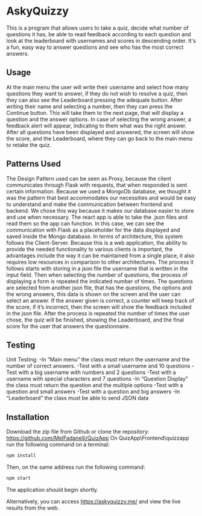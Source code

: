 # AskyQuizzy

This is a program that allows users to take a quiz, decide what number of questions it has, be able to read feedback according to each question and look at the leaderboard with usernames and scores in descending order. It's a fun, easy way to answer questions and see who has the most correct answers.

## Usage

At the main menu the user will write their username and select how many questions they want to answer, if they do not wish to resolve a quiz, then they can also see the Leaderboard pressing the adequate button. After writing their name and selecting a number, then they can press the Continue button. This will take them to the next page, that will display a question and the answer options. In case of selecting the wrong answer, a feedback alert will appear, indicating to them what was the right answer. After all questions have been displayed and answered, the screen will show the score, and the Leaderboard, where they can go back to the main menu to retake the quiz.

## Patterns Used

The Design Pattern used can be seen as Proxy, because the client communicates through Flask with requests, that when responded is sent certain information. Because we used a MongoDb database, we thought it was the pattern that best accommodates our necessities and would be easy to understand and make the communication between frontend and backend. We chose this way because it makes our database easier to store and use when necessary. The react app is able to take the .json files and read them so the app can function. In this case, we can see the communication with Flask as a placeholder for the data displayed and saved inside the Mongo database. 
In terms of architecture, this system follows the Client-Server. Because this is a web application, the ability to provide the needed functionality to various clients is important, the advantages include the way it can be maintained from a single place, it also requires low resources in comparison to other architectures.
The process it follows starts with storing in a json file the username that is written in the input field. Then when selecting the number of questions, the process of displaying a form is repeated the indicated number of times. The questions are selected from another json file, that has the questions, the options and the wrong answers, this data is shown on the screen and the user can select an answer. If the answer given is correct, a counter will keep track of the score, if it’s incorrect, then the screen will show the feedback included in the json file. After the process is repeated the number of times the user chose, the quiz will be finished, showing the Leaderboard, and the final score for the user that answers the questionnaire.

## Testing

Unit Testing:
-In “Main menu” the class must return the username and the number of correct answers.
	-Test with a small username and 10 questions
	-Test with a big username with numbers and 2 questions
	-Test with a username with special characters and 7 questions
-In “Question Display” the class must return the question and the multiple options
	-Test with a question and small answers
	-Test with a question and big answers
-In “Leaderboard” the class must be able to send JSON data

## Installation

Download the zip file from Github or clone the repository: https://github.com/MelFadanelli/QuizApp 
On QuizApp\Frontend\quizzapp run the following command on a terminal:
```bash
npm install
```
Then, on the same address run the following command:
```bash
npm start
```
The application should begin shortly.

Alternatively, you can access https://askyquizzy.me/ and view the live results from the web. 

